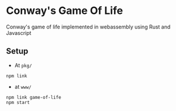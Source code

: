# Conway's Game Of Life

Conway's game of life implemented in webassembly using Rust and Javascript

## Setup
- At `pkg/`
```
npm link
```

- at `www/`
```
npm link game-of-life
npm start
```